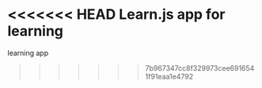<<<<<<< HEAD
Learn.js
app for learning
=======
learning app
>>>>>>> 7b967347cc8f329973cee6916541f91eaa1e4792
